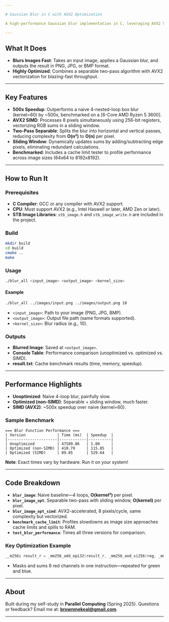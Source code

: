 ```yaml
---

# Gaussian Blur in C with AVX2 Optimization

A high-performance Gaussian blur implementation in C, leveraging AVX2 SIMD instructions to achieve a **500x speedup** over a naive box blur (kernel size 60). This project uses a two-pass separable approach with sliding windows, processing **8 pixels per cycle**.

---
```


## What It Does

- **Blurs Images Fast**: Takes an input image, applies a Gaussian blur, and outputs the result in PNG, JPG, or BMP format.
- **Highly Optimized**: Combines a separable two-pass algorithm with AVX2 vectorization for blazing-fast throughput.

---

## Key Features

- **500x Speedup**: Outperforms a naive 4-nested-loop box blur (kernel=60) by ~500x, benchmarked on a [6-Core AMD Ryzen 5 3600].
- **AVX2 SIMD**: Processes 8 pixels simultaneously using 256-bit registers, vectorizing RGB sums in a sliding window.
- **Two-Pass Separable**: Splits the blur into horizontal and vertical passes, reducing complexity from **O(n²)** to **O(n)** per pixel.
- **Sliding Window**: Dynamically updates sums by adding/subtracting edge pixels, eliminating redundant calculations.
- **Benchmarked**: Includes a cache limit tester to profile performance across image sizes (64x64 to 8192x8192).

---

## How to Run It

### Prerequisites

- **C Compiler**: GCC or any compiler with AVX2 support.
- **CPU**: Must support AVX2 (e.g., Intel Haswell or later, AMD Zen or later).
- **STB Image Libraries**: `stb_image.h` and `stb_image_write.h` are included in the project.

### Build

```bash
mkdir build
cd build
cmake ..
make
```

### Usage

```bash
./blur_all <input_image> <output_image> <kernel_size>
```

#### Example

```bash
./blur_all ../images/input.png ../images/output.png 10
```

- `<input_image>`: Path to your image (PNG, JPG, BMP).
- `<output_image>`: Output file path (same formats supported).
- `<kernel_size>`: Blur radius (e.g., 10).

### Outputs

- **Blurred Image**: Saved at `<output_image>`.
- **Console Table**: Performance comparison (unoptimized vs. optimized vs. SIMD).
- **result.txt**: Cache benchmark results (time, memory, speedup).

---

## Performance Highlights

- **Unoptimized**: Naive 4-loop blur, painfully slow.
- **Optimized (non-SIMD)**: Separable + sliding window, much faster.
- **SIMD (AVX2)**: ~500x speedup over naive (kernel=60).

### Sample Benchmark

```
=== Blur Function Performance ===
| Version              | Time (ms)  | Speedup  |
|----------------------|------------|----------|
| Unoptimized          | 47589.06   | 1.00     |
| Optimized (non-SIMD) | 410.79     | 115.85   |
| Optimized (SIMD)     | 89.85      | 529.64   |
```

**Note**: Exact times vary by hardware. Run it on your system!

---

## Code Breakdown

- **`blur_image`**: Naive baseline—4 loops, **O(kernel²)** per pixel.
- **`blur_image_opt`**: Separable two-pass with sliding window, **O(kernel)** per pixel.
- **`blur_image_opt_simd`**: AVX2-accelerated, 8 pixels/cycle, same complexity but vectorized.
- **`benchmark_cache_limit`**: Profiles slowdowns as image size approaches cache limits and spills to RAM.
- **`test_blur_performance`**: Times all three versions for comparison.

### Key Optimization Example

```c
__m256i result_r = _mm256_add_epi32(result_r, _mm256_and_si256(reg, _mm256_set1_epi32(0xFF)));
```

- Masks and sums 8 red channels in one instruction—repeated for green and blue.

---

## About

Built during my self-study in **Parallel Computing** (Spring 2025). Questions or feedback? Email me at: **brownmekeal@gmail.com**.

---
